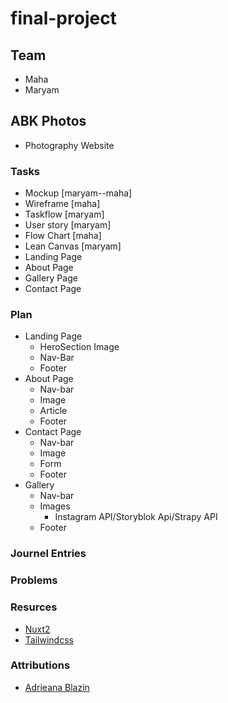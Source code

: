 # final-project

## Team
- Maha
- Maryam

## ABK Photos
- Photography Website

### Tasks

- Mockup [maryam--maha]
- Wireframe [maha]
- Taskflow [maryam]
- User story [maryam]
- Flow Chart [maha]
- Lean Canvas [maryam]
- Landing Page
- About Page
- Gallery Page
- Contact Page

### Plan

- Landing Page
    - HeroSection Image
    - Nav-Bar
    - Footer
- About Page
   - Nav-bar
   - Image
   - Article
   - Footer
- Contact Page
   - Nav-bar
   - Image
   - Form
   - Footer
- Gallery
   - Nav-bar
   - Images 
       - Instagram API/Storyblok Api/Strapy API
   - Footer

### Journel Entries

### Problems

### Resurces

- [Nuxt2](https://nuxtjs.org/docs/get-started/installation)
- [Tailwindcss](https://tailwindcss.com/docs/guides/nuxtjs)

### Attributions

- [Adrieana Blazin](https://blazinphoto.com/)